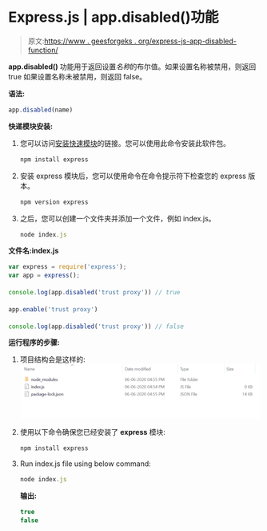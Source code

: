 # Express.js | app.disabled()功能

> 原文:[https://www . geesforgeks . org/express-js-app-disabled-function/](https://www.geeksforgeeks.org/express-js-app-disabled-function/)

**app.disabled()** 功能用于返回设置*名称*的布尔值。如果设置名称被禁用，则返回 true 如果设置名称未被禁用，则返回 false。

**语法:**

```js
app.disabled(name)
```

**快递模块安装:**

1.  您可以访问[安装快速模块](https://www.npmjs.com/package/express)的链接。您可以使用此命令安装此软件包。

    ```js
    npm install express
    ```

2.  安装 express 模块后，您可以使用命令在命令提示符下检查您的 express 版本。

    ```js
    npm version express
    ```

3.  之后，您可以创建一个文件夹并添加一个文件，例如 index.js。

    ```js
    node index.js
    ```

**文件名:index.js**

```js
var express = require('express');
var app = express();

console.log(app.disabled('trust proxy')) // true

app.enable('trust proxy')

console.log(app.disabled('trust proxy')) // false 
```

**运行程序的步骤:**

1.  项目结构会是这样的:
    ![](img/3209d9b4369c180282a34be8070d7d6e.png)
2.  使用以下命令确保您已经安装了 **express** 模块:

    ```js
    npm install express
    ```

3.  Run index.js file using below command:

    ```js
    node index.js
    ```

    **输出:**

    ```js
    true
    false

    ```